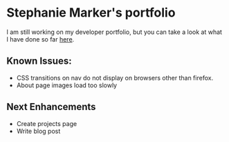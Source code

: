 # Stephanie Marker's portfolio

I am still working on my developer portfolio, but you can take a look at what I have done so far [here](http://www.stephaniemarker.com).

## Known Issues:

* CSS transitions on nav do not display on browsers other than firefox.
* About page images load too slowly

## Next Enhancements

* Create projects page
* Write blog post
